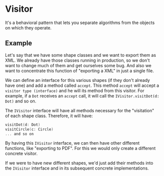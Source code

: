 # Visitor
It's a behavioral pattern that lets you separate algorithms from the objects on which they operate.

## Example
Let's say that we have some shape classes and we want to export them as XML.
We already have those classes running in production, so we don't want to change much of them and get ourselves some bug.
And also we want to concentrate this function of "exporting a XML" in just a single file.

We can define an interface for this various shapes (if they don't already have one) and add a method called `accept`.
This method `accept` will accept a `visitor type (interface)` and he will its method from this visitor.
For example, if a `Dot` receives an `accept` call, it will call the `IVisitor.visitDot(d: Dot)` and so on.

The `IVisitor` interface will have all methods necessary for the "visitation" of each shape class.
Therefore, it will have:
```go
visitDot(d: Dot)
visitCircle(c: Circle)
... and so on
```

By having this `IVisitor` interface, we can then have other different functions, like "exporting to PDF". For this we would only create a different concrete visitor.

If we were to have new different shapes, we'd just add their methods into the `IVisitor` interface and in its subsequent concrete implementations.